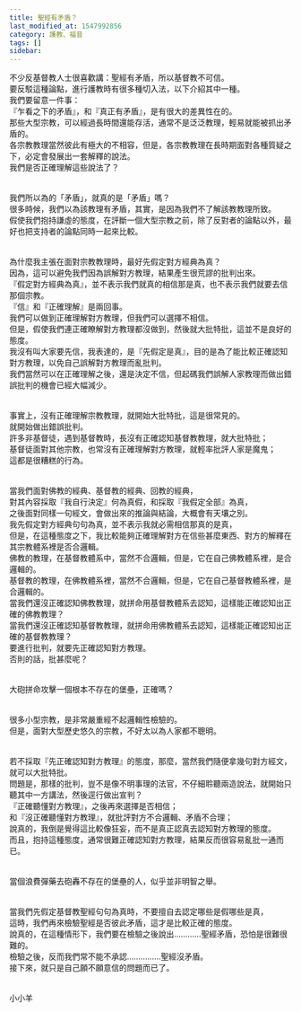 ```yaml
---
title: 聖經有矛盾？
last_modified_at: 1547992856
category: 護教、福音
tags: []
sidebar: 
---
```


<p>不少反基督教人士很喜歡講：聖經有矛盾，所以基督教不可信。<br/>要反駁這種論點，進行護教時有很多種切入法，以下介紹其中一種。<br/><!--more-->我們要留意一件事：<br/>『乍看之下的矛盾』，和『真正有矛盾』，是有很大的差異性在的。<br/>那些大型宗教，可以經過長時間還能存活，通常不是泛泛教理，輕易就能被抓出矛盾的。<br/>各宗教教理當然彼此有極大的不相容，但是，各宗教教理在長時期面對各種質疑之下，必定會發展出一套解釋的說法。<br/>我們是否正確理解這些說法了？<br/><br/><br/>我們所以為的「矛盾」，就真的是「矛盾」嗎？<br/>很多時候，我們以為該教理有矛盾，其實，是因為我們不了解該教教理所致。<br/>假使我們抱持謙虛的態度，在評斷一個大型宗教之前，除了反對者的論點以外，最好也把支持者的論點同時一起來比較。<br/><br/><br/>為什麼我主張在面對宗教教理時，最好先假定對方經典為真？<br/>因為，這可以避免我們因為誤解對方教理，結果產生很荒謬的批判出來。<br/>『假定對方經典為真』，並不表示我們就真的相信那是真，也不表示我們就要去信那個宗教。<br/>『信』和『正確理解』是兩回事。<br/>我們可以做到正確理解對方教理，但我們可以選擇不相信。<br/>但是，假使我們連正確瞭解對方教理都沒做到，然後就大批特批，這並不是良好的態度。<br/>我沒有叫大家要先信，我表達的，是『先假定是真』，目的是為了能比較正確認知對方教理，以免自己誤解對方教理而亂批判。<br/>我們當然可以在正確理解之後，還是決定不信，但起碼我們誤解人家教理而做出錯誤批判的機會已經大幅減少。<br/><br/><br/>事實上，沒有正確理解宗教教理，就開始大批特批，這是很常見的。<br/>就開始做出錯誤批判。<br/>許多非基督徒，遇到基督教時，長沒有正確認知基督教教理，就大批特批；<br/>基督徒面對其他宗教，也常沒有正確理解對方教理，就輕率批評人家是魔鬼；<br/>這都是很糟糕的行為。<br/><br/><br/>當我們面對佛教的經典、基督教的經典、回教的經典，<br/>對其內容採取『我自行決定』何為真假，和採取『我假定全部』為真，<br/>之後面對同樣一句經文，會做出來的推論與結論，大概會有天壤之別。<br/>我先假定對方經典句句為真，並不表示我就必需相信那真的是真，<br/>但是，在這種態度之下，我比較能夠正確理解對方在信些甚麼東西、對方的解釋在其宗教體系裡是否合邏輯。<br/>佛教的教理，在基督教體系中，當然不合邏輯，但是，它在自己佛教體系裡，是合邏輯的。<br/>基督教的教理，在佛教體系裡，當然不合邏輯，但是，它在自己基督教體系裡，是合邏輯的。<br/>當我們還沒正確認知佛教教理，就拼命用基督教體系去認知，這樣能正確認知出正確的佛教教理？<br/>當我們還沒正確認知基督教教理，就拼命用佛教體系去認知，這樣能正確認知出正確的基督教教理？<br/>要進行批判，就要先正確認知對方教理。<br/>否則的話，批甚麼呢？<br/><br/><br/>大砲拼命攻擊一個根本不存在的堡壘，正確嗎？<br/><br/><br/>很多小型宗教，是非常嚴重經不起邏輯性檢驗的。<br/>但是，面對大型歷史悠久的宗教，不好太以為人家都不聰明。<br/><br/><br/>若不採取『先正確認知對方教理』的態度，那麼，當然我們隨便拿幾句對方經文，就可以大批特批。<br/>問題是，那樣的批判，豈不是像不明事理的法官，不仔細聆聽兩造說法，就開始只聽其中一方講法，然後逕行做出宣判？<br/>『正確聽懂對方教理』，之後再來選擇是否相信；<br/>和『沒正確聽懂對方教理』，就批評對方不合邏輯、矛盾不合理；<br/>說真的，我倒是覺得這比較像狂妄，而不是真正認真去認知對方教理的態度。<br/>而且，抱持這種態度，通常很難正確認知對方教理，結果反而很容易亂批一通而已。<br/><br/><br/>當個浪費彈藥去砲轟不存在的堡壘的人，似乎並非明智之舉。<br/><br/><br/>當我們先假定基督教聖經句句為真時，不要擅自去認定哪些是假哪些是真，<br/>這時，我們再來檢驗聖經是否彼此矛盾，這才是比較正確的態度。<br/>說真的，在這種情形下，我們要在檢驗之後說出…………聖經矛盾，恐怕是很難很難的。<br/>檢驗之後，反而我們常不能不承認……………聖經沒矛盾。<br/>接下來，就只是自己願不願意信的問題而已了。<br/><br/><br/>小小羊<br/></p>